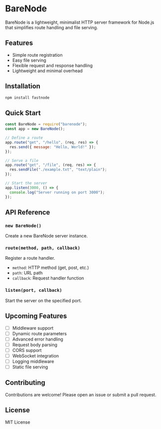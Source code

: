# BareNode

BareNode is a lightweight, minimalist HTTP server framework for Node.js that simplifies route handling and file serving.

## Features

- Simple route registration
- Easy file serving
- Flexible request and response handling
- Lightweight and minimal overhead

## Installation

```bash
npm install fastnode
```

## Quick Start

```javascript
const BareNode = require("barenode");
const app = new BareNode();

// Define a route
app.route("get", "/hello", (req, res) => {
  res.send({ message: "Hello, World!" });
});

// Serve a file
app.route("get", "/file", (req, res) => {
  res.sendFile("./example.txt", "text/plain");
});

// Start the server
app.listen(3000, () => {
  console.log("Server running on port 3000");
});
```

## API Reference

### `new BareNode()`

Create a new BareNode server instance.

### `route(method, path, callback)`

Register a route handler.

- `method`: HTTP method (get, post, etc.)
- `path`: URL path
- `callback`: Request handler function

### `listen(port, callback)`

Start the server on the specified port.

## Upcoming Features

- [ ] Middleware support
- [ ] Dynamic route parameters
- [ ] Advanced error handling
- [ ] Request body parsing
- [ ] CORS support
- [ ] WebSocket integration
- [ ] Logging middleware
- [ ] Static file serving

## Contributing

Contributions are welcome! Please open an issue or submit a pull request.

## License

MIT License
